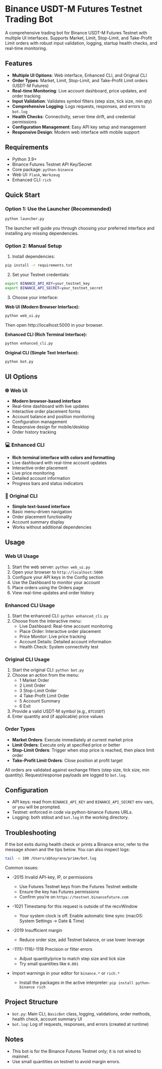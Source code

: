 # Binance USDT-M Futures Testnet Trading Bot

A comprehensive trading bot for Binance USDT-M Futures Testnet with multiple UI interfaces. Supports Market, Limit, Stop-Limit, and Take-Profit Limit orders with robust input validation, logging, startup health checks, and real-time monitoring.

## Features
- **Multiple UI Options**: Web interface, Enhanced CLI, and Original CLI
- **Order Types**: Market, Limit, Stop-Limit, and Take-Profit Limit orders (USDT-M Futures)
- **Real-time Monitoring**: Live account dashboard, price updates, and order tracking
- **Input Validation**: Validates symbol filters (step size, tick size, min qty)
- **Comprehensive Logging**: Logs requests, responses, and errors to `bot.log`
- **Health Checks**: Connectivity, server time drift, and credential permissions
- **Configuration Management**: Easy API key setup and management
- **Responsive Design**: Modern web interface with mobile support

## Requirements
- Python 3.9+
- Binance Futures Testnet API Key/Secret
- Core package: `python-binance`
- Web UI: `Flask`, `Werkzeug`
- Enhanced CLI: `rich`

## Quick Start

### Option 1: Use the Launcher (Recommended)
```bash
python launcher.py
```
The launcher will guide you through choosing your preferred interface and installing any missing dependencies.

### Option 2: Manual Setup
1) Install dependencies:
```bash
pip install -r requirements.txt
```

2) Set your Testnet credentials:
```bash
export BINANCE_API_KEY=your_testnet_key
export BINANCE_API_SECRET=your_testnet_secret
```

3) Choose your interface:

**Web UI (Modern Browser Interface):**
```bash
python web_ui.py
```
Then open http://localhost:5000 in your browser.

**Enhanced CLI (Rich Terminal Interface):**
```bash
python enhanced_cli.py
```

**Original CLI (Simple Text Interface):**
```bash
python bot.py
```

## UI Options

### 🌐 Web UI
- **Modern browser-based interface**
- Real-time dashboard with live updates
- Interactive order placement forms
- Account balance and position monitoring
- Configuration management
- Responsive design for mobile/desktop
- Order history tracking

### 💻 Enhanced CLI
- **Rich terminal interface with colors and formatting**
- Live dashboard with real-time account updates
- Interactive order placement
- Live price monitoring
- Detailed account information
- Progress bars and status indicators

### 🔧 Original CLI
- **Simple text-based interface**
- Basic menu-driven navigation
- Order placement functionality
- Account summary display
- Works without additional dependencies

## Usage

### Web UI Usage
1. Start the web server: `python web_ui.py`
2. Open your browser to `http://localhost:5000`
3. Configure your API keys in the Config section
4. Use the Dashboard to monitor your account
5. Place orders using the Orders page
6. View real-time updates and order history

### Enhanced CLI Usage
1. Start the enhanced CLI: `python enhanced_cli.py`
2. Choose from the interactive menu:
   - Live Dashboard: Real-time account monitoring
   - Place Order: Interactive order placement
   - Price Monitor: Live price tracking
   - Account Details: Detailed account information
   - Health Check: System connectivity test

### Original CLI Usage
1. Start the original CLI: `python bot.py`
2. Choose an action from the menu:
   - 1 Market Order
   - 2 Limit Order
   - 3 Stop-Limit Order
   - 4 Take-Profit Limit Order
   - 5 Account Summary
   - 6 Exit
3. Provide a valid USDT-M symbol (e.g., `BTCUSDT`)
4. Enter quantity and (if applicable) price values

### Order Types
- **Market Orders**: Execute immediately at current market price
- **Limit Orders**: Execute only at specified price or better
- **Stop-Limit Orders**: Trigger when stop price is reached, then place limit order
- **Take-Profit Limit Orders**: Close position at profit target

All orders are validated against exchange filters (step size, tick size, min quantity). Request/response payloads are logged to `bot.log`.

## Configuration
- API keys: read from `BINANCE_API_KEY` and `BINANCE_API_SECRET` env vars, or you will be prompted.
- Testnet: enforced in code via python-binance Futures URLs.
- Logging: both stdout and `bot.log` in the working directory.

## Troubleshooting
If the bot exits during health check or prints a Binance error, refer to the message shown and the tips below. You can also inspect logs:
```bash
tail -n 100 /Users/abhayrana/prime/bot.log
```

Common issues:
- -2015 Invalid API-key, IP, or permissions
  - Use Futures Testnet keys from the Futures Testnet website
  - Ensure the key has Futures permissions
  - Confirm you’re on `https://testnet.binancefuture.com`

- -1021 Timestamp for this request is outside of the recvWindow
  - Your system clock is off. Enable automatic time sync (macOS: System Settings → Date & Time)

- -2019 Insufficient margin
  - Reduce order size, add Testnet balance, or use lower leverage

- -1111/-1116/-1118 Precision or filter errors
  - Adjust quantity/price to match step size and tick size
  - Try small quantities like `0.001`

- Import warnings in your editor for `binance.*` or `rich.*`
  - Install the packages in the active interpreter: `pip install python-binance rich`

## Project Structure
- `bot.py`: Main CLI, `BasicBot` class, logging, validations, order methods, health check, account summary UI
- `bot.log`: Log of requests, responses, and errors (created at runtime)

## Notes
- This bot is for the Binance Futures Testnet only; it is not wired to mainnet.
- Use small quantities on testnet to avoid margin errors.
